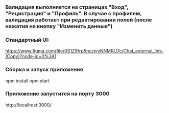 ### Валидация выполняется на страницах "Вход", "Рецистрация" и "Профиль". В случае с профилем, валидация работает при редактировании полей (после нажатия на кнопку "Изменить данные")

### Стандартный UI: 
https://www.figma.com/file/0S1Z9frp5nczjvyNNMRU7c/Chat_external_link-(Copy)?node-id=0%3A1
### Сборка и запуск приложения 
npm install
npm start

### Приложение запустится на порту 3000
http://localhost:3000/

